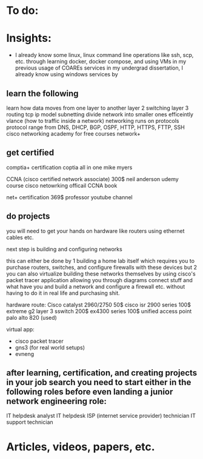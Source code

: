 # To do:

# Insights:
* I already know some linux, linux command line operations like ssh, scp, etc. through learning docker, docker compose, and using VMs in my previous usage of COAREs services in my undergrad dissertation, I already know using windows services by  

## learn the following
learn how data moves from one layer to another
layer 2 switching layer 3 routing
tcp ip model
subnetting
divide network into smaller ones efficeintly
vlance (how to traffic inside a network)
networking runs on protocols
protocol range from DNS, DHCP, BGP, OSPF, HTTP, HTTPS, FTTP, SSH
cisco networking academy for free courses
network+

## get certified
comptia+ certification
coptia all in one mike myers

CCNA (cisco certified network associate) 300$
neil anderson udemy course
cisco netowrking officail CCNA book

net+ certification 369$
professor youtube channel

## do projects
you will need to get your hands on hardware like routers using ethernet cables etc.

next step is building and configuring networks

this can either be done by 1 building a home lab itself which requires you to purchase routers, switches, and configure firewalls with these devices but 2 you can also virtualize building these networks themselves by using cisco's packet tracer application allowing you through diagrams connect stuff and what have you and build a network and configure a firewall etc. without having to do it in real life and purchasing shit.

hardware route:
Cisco catalyst 2960/2750 50$
cisco isr 2900 series 100$
extreme g2 layer 3 sswitch 200$
ex4300 series 100$
unified access point
palo alto 820 (used)

virtual app:
* cisco packet tracer
* gns3 (for real world setups)
* evneng



## after learning, certification, and creating projects in your job search you need to start either in the following roles before even landing a junior network engineering role:
IT helpdesk analyst
IT helpdesk 
ISP (internet service provider) technician
IT support technician

# Articles, videos, papers, etc.

